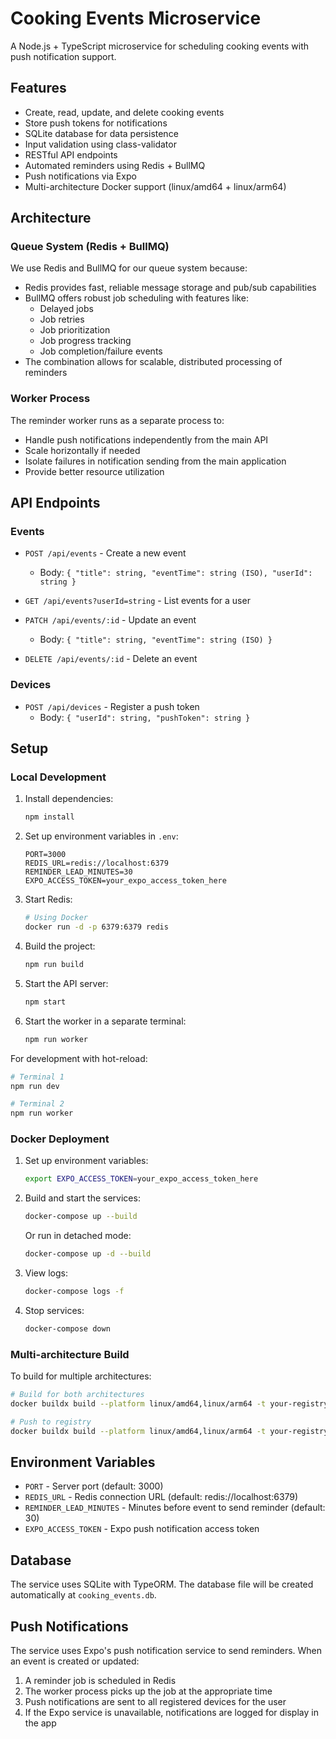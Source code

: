 # Cooking Events Microservice

A Node.js + TypeScript microservice for scheduling cooking events with push notification support.

## Features

- Create, read, update, and delete cooking events
- Store push tokens for notifications
- SQLite database for data persistence
- Input validation using class-validator
- RESTful API endpoints
- Automated reminders using Redis + BullMQ
- Push notifications via Expo
- Multi-architecture Docker support (linux/amd64 + linux/arm64)

## Architecture

### Queue System (Redis + BullMQ)

We use Redis and BullMQ for our queue system because:
- Redis provides fast, reliable message storage and pub/sub capabilities
- BullMQ offers robust job scheduling with features like:
  - Delayed jobs
  - Job retries
  - Job prioritization
  - Job progress tracking
  - Job completion/failure events
- The combination allows for scalable, distributed processing of reminders

### Worker Process

The reminder worker runs as a separate process to:
- Handle push notifications independently from the main API
- Scale horizontally if needed
- Isolate failures in notification sending from the main application
- Provide better resource utilization

## API Endpoints

### Events

- `POST /api/events` - Create a new event
  - Body: `{ "title": string, "eventTime": string (ISO), "userId": string }`

- `GET /api/events?userId=string` - List events for a user

- `PATCH /api/events/:id` - Update an event
  - Body: `{ "title": string, "eventTime": string (ISO) }`

- `DELETE /api/events/:id` - Delete an event

### Devices

- `POST /api/devices` - Register a push token
  - Body: `{ "userId": string, "pushToken": string }`

## Setup

### Local Development

1. Install dependencies:
   ```bash
   npm install
   ```

2. Set up environment variables in `.env`:
   ```
   PORT=3000
   REDIS_URL=redis://localhost:6379
   REMINDER_LEAD_MINUTES=30
   EXPO_ACCESS_TOKEN=your_expo_access_token_here
   ```

3. Start Redis:
   ```bash
   # Using Docker
   docker run -d -p 6379:6379 redis
   ```

4. Build the project:
   ```bash
   npm run build
   ```

5. Start the API server:
   ```bash
   npm start
   ```

6. Start the worker in a separate terminal:
   ```bash
   npm run worker
   ```

For development with hot-reload:
```bash
# Terminal 1
npm run dev

# Terminal 2
npm run worker
```

### Docker Deployment

1. Set up environment variables:
   ```bash
   export EXPO_ACCESS_TOKEN=your_expo_access_token_here
   ```

2. Build and start the services:
   ```bash
   docker-compose up --build
   ```

   Or run in detached mode:
   ```bash
   docker-compose up -d --build
   ```

3. View logs:
   ```bash
   docker-compose logs -f
   ```

4. Stop services:
   ```bash
   docker-compose down
   ```

### Multi-architecture Build

To build for multiple architectures:

```bash
# Build for both architectures
docker buildx build --platform linux/amd64,linux/arm64 -t your-registry/cooking-events:latest .

# Push to registry
docker buildx build --platform linux/amd64,linux/arm64 -t your-registry/cooking-events:latest --push .
```

## Environment Variables

- `PORT` - Server port (default: 3000)
- `REDIS_URL` - Redis connection URL (default: redis://localhost:6379)
- `REMINDER_LEAD_MINUTES` - Minutes before event to send reminder (default: 30)
- `EXPO_ACCESS_TOKEN` - Expo push notification access token

## Database

The service uses SQLite with TypeORM. The database file will be created automatically at `cooking_events.db`.

## Push Notifications

The service uses Expo's push notification service to send reminders. When an event is created or updated:
1. A reminder job is scheduled in Redis
2. The worker process picks up the job at the appropriate time
3. Push notifications are sent to all registered devices for the user
4. If the Expo service is unavailable, notifications are logged for display in the app 